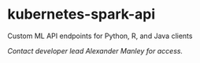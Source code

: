 # kubernetes-spark-api
Custom ML API endpoints for Python, R, and Java clients

*Contact developer lead Alexander Manley for access.*
